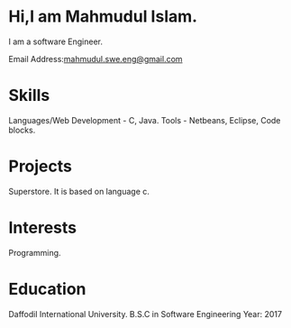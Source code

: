 # Hi,I am Mahmudul Islam.

I am a software Engineer.

Email Address:mahmudul.swe.eng@gmail.com
 
# Skills
Languages/Web Development	- C, Java.
Tools - Netbeans, Eclipse, Code blocks.

# Projects
Superstore.
It is based on language c.

# Interests
Programming.

# Education
Daffodil International University. B.S.C in Software Engineering Year: 2017
 
